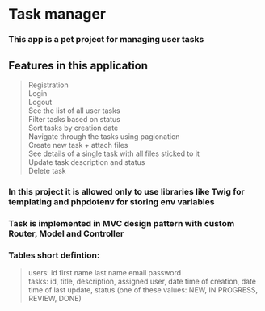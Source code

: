 # Task manager

### This app is a pet project for managing user tasks

## Features in this application

> Registration \
> Login \
> Logout \
> See the list of all user tasks \
> Filter tasks based on status \
> Sort tasks by creation date \
> Navigate through the tasks using pagionation \
> Create new task + attach files \
> See details of a single task with all files sticked to it \
> Update task description and status \
> Delete task

### In this project it is allowed only to use libraries like Twig for templating and phpdotenv for storing env variables

### Task is implemented in MVC design pattern with custom Router, Model and Controller

### Tables short defintion:
> users: id first name last name email password \
> tasks: id, title, description, assigned user, date time of creation, date time of last update, status (one of these values: NEW, IN PROGRESS, REVIEW, DONE)
